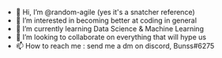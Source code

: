 - 👋 Hi, I’m @random-agile (yes it's a snatcher reference)
- 👀 I’m interested in becoming better at coding in general
- 🌱 I’m currently learning Data Science & Machine Learning
- 💞️ I’m looking to collaborate on everything that will hype us
- 📫 How to reach me : send me a dm on discord, Bunss#6275

<!---
random-agile/random-agile is a ✨ special ✨ repository because its `README.md` (this file) appears on your GitHub profile.
You can click the Preview link to take a look at your changes.
--->
